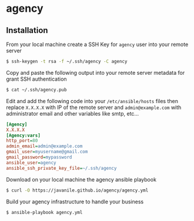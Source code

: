 agency
======



Installation
------------

From your local machine create a SSH Key 
for `agency` user into your remote server 
```bash
$ ssh-keygen -t rsa -f ~/.ssh/agency -C agency
```

Copy and paste the following output 
into your remote server metadata 
for grant SSH authentication
```bash
$ cat ~/.ssh/agency.pub
```

Edit and add the following code 
into your `/etc/ansible/hosts` files
then replace `X.X.X.X` with IP of the remote server
and `admin@example.com` with administrator email and other variables like smtp, etc...
```ini
[Agency]
X.X.X.X
[Agency:vars]
http_port=80
admin_email=admin@example.com
gmail_user=myusername@gmail.com
gmail_password=mypassword
ansible_user=agency
ansible_ssh_private_key_file=~/.ssh/agency
```

Download on your local machine the agency ansible playbook
```bash
$ curl -O https://javanile.github.io/agency/agency.yml 
```

Build your agency infrastructure to handle your business
```bash
$ ansible-playbook agency.yml
```

